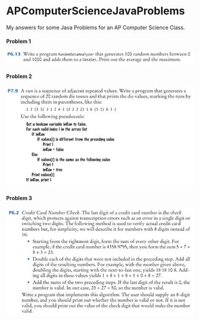 # APComputerScienceJavaProblems

My answers for some Java Problems for an AP Computer Science Class.

#### Problem 1
![](https://raw.githubusercontent.com/GraysonMartin/APComputerScienceJavaProblems/master/Problem%201/problem.png)

#### Problem 2
![](https://raw.githubusercontent.com/GraysonMartin/APComputerScienceJavaProblems/master/Problem%202/problem.png)

#### Problem 3
![](https://raw.githubusercontent.com/GraysonMartin/APComputerScienceJavaProblems/master/Problem%203/problem.png)
